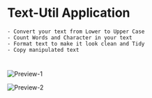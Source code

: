 # Text-Util Application
    - Convert your text from Lower to Upper Case
    - Count Words and Character in your text
    - Format text to make it look clean and Tidy
    - Copy manipulated text

#

![Preview-1](public\PreviewImages\preview-1.png "Light Mode Preview")

![Preview-2](public\PreviewImages\preview-2.png "Dark Mode Preview")